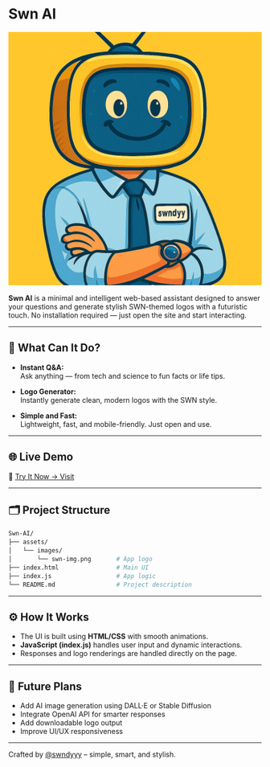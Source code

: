 # Swn AI

![SWN AI Logo](https://raw.githubusercontent.com/swndyyy/Swn-AI/refs/heads/main/assets/images/img.jpg)

**Swn AI** is a minimal and intelligent web-based assistant designed to answer your questions and generate stylish SWN-themed logos with a futuristic touch. No installation required — just open the site and start interacting.

---

## 🧠 What Can It Do?

- **Instant Q&A:**  
  Ask anything — from tech and science to fun facts or life tips.

- **Logo Generator:**  
  Instantly generate clean, modern logos with the SWN style.

- **Simple and Fast:**  
  Lightweight, fast, and mobile-friendly. Just open and use.

---

## 🌐 Live Demo

🔗 [Try It Now → Visit](https://swn-ai.netlify.app)

---

## 🗂 Project Structure

```bash
Swn-AI/
├── assets/
│   └── images/
│       └── swn-img.png       # App logo
├── index.html                # Main UI
├── index.js                  # App logic
└── README.md                 # Project description
```

---

## ⚙️ How It Works

- The UI is built using **HTML/CSS** with smooth animations.
- **JavaScript (index.js)** handles user input and dynamic interactions.
- Responses and logo renderings are handled directly on the page.

---

## 🚧 Future Plans

- Add AI image generation using DALL·E or Stable Diffusion  
- Integrate OpenAI API for smarter responses  
- Add downloadable logo output  
- Improve UI/UX responsiveness

---

Crafted by [@swndyyy](https://github.com/swndyyy) – simple, smart, and stylish.
